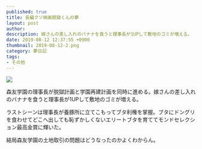 ```yaml
---
published: true
title: 長編クソ映画脱獄くんの夢
layout: post
author: 
description: 嫁さんの差し入れのバナナを食うと理事長が1UPして敷地のゴミが増える。
date: 2019-08-12 12:37:55 +0900
thumbnail: 2019-08-12-2.png
category: 夢日記
tags:
- その他
---
```


![]({{site.baseurl}}/assets/img/2019-08-12-2.png)

森友学園の理事長が脱獄計画と学園再建計画を同時に進める。嫁さんの差し入れのバナナを食うと理事長が1UPして敷地のゴミが増える。

ラストシーンは理事長が養豚所に立てこもってブタ利権を掌握。ブタにドングリを食わせてどこへ出しても恥ずかしくないエリートブタを育ててモンドセレクション最高金賞に輝いた。

結局森友学園の土地取引の問題はどうなったのかよくわからん。
